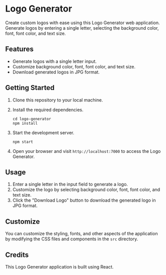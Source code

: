# Logo Generator

Create custom logos with ease using this Logo Generator web application. Generate logos by entering a single letter, selecting the background color, font, font color, and text size.

## Features

- Generate logos with a single letter input.
- Customize background color, font, font color, and text size.
- Download generated logos in JPG format.

## Getting Started

1. Clone this repository to your local machine.

2. Install the required dependencies.

   ```shell
   cd logo-generator
   npm install
   ```

3. Start the development server.

   ```shell
   npm start
   ```

4. Open your browser and visit `http://localhost:7000` to access the Logo Generator.

## Usage

1. Enter a single letter in the input field to generate a logo.
2. Customize the logo by selecting background color, font, font color, and text size.
3. Click the "Download Logo" button to download the generated logo in JPG format.

## Customize

You can customize the styling, fonts, and other aspects of the application by modifying the CSS files and components in the `src` directory.

## Credits

This Logo Generator application is built using React.

